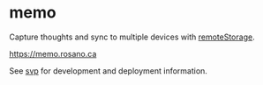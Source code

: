# memo

Capture thoughts and sync to multiple devices with [remoteStorage](https://remotestorage.io).

https://memo.rosano.ca

See [svp](https://github.com/rosano/svp) for development and deployment information.
